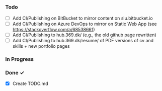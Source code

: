 # 

### Todo

- [ ] Add CI/Publishing on BitBucket to mirror content on slu.bitbucket.io
- [ ] Add CI/Publishing on Azure DevOps to mirror on Static Web App (see https://stackoverflow.com/a/68538661)
- [ ] Add CI/Publishing to hub.369.dk/ (e.g., the old github page rewritten)
- [ ] Add CI/Publishing to hub.369.dk/resume/ of PDF versions of cv and skills + new portfolio pages

### In Progress


### Done ✓

- [x] Create TODO.md
